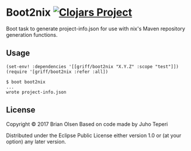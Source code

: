 # Boot2nix [![Clojars Project](https://img.shields.io/clojars/v/griff/boot2nix.svg)](https://clojars.org/griff/boot2nix)

Boot task  to generate project-info.json for use with nix's Maven repository generation functions.

## Usage

```
(set-env! :dependencies '[[griff/boot2nix "X.Y.Z" :scope "test"]])
(require '[griff/boot2nix :refer :all])
```

```
$ boot boot2nix
...
wrote project-info.json
```

## License

Copyright © 2017 Brian Olsen
Based on code made by Juho Teperi

Distributed under the Eclipse Public License either version 1.0 or (at your option) any later version.
